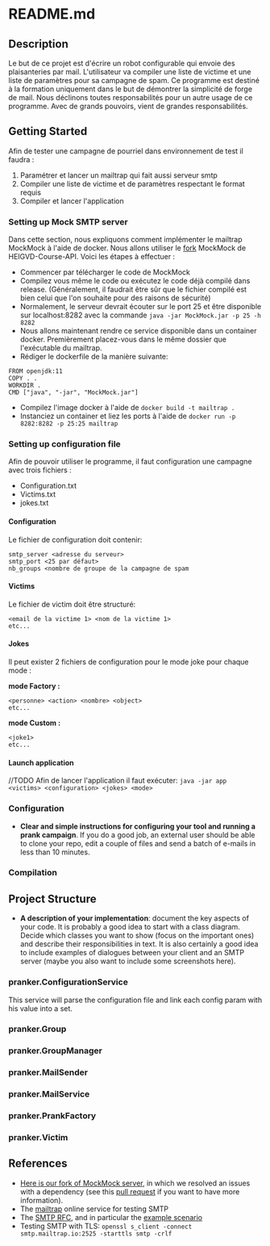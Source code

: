 # README.md

## Description
Le but de ce projet est d'écrire un robot configurable qui envoie des plaisanteries par mail. L'utilisateur va compiler une liste de victime et une liste de paramètres pour sa campagne de spam. Ce programme est destiné à la formation uniquement dans le but de démontrer la simplicité de forge de mail. Nous déclinons toutes responsabilités pour un autre usage de ce programme. Avec de grands pouvoirs, vient de grandes responsabilités.

## Getting Started
Afin de tester une campagne de pourriel dans environnement de test il faudra :
1. Paramétrer et lancer un mailtrap qui fait aussi serveur smtp
2. Compiler une liste de victime et de paramètres respectant le format requis
3. Compiler et lancer l'application

### Setting up Mock SMTP server
Dans cette section, nous expliquons comment implémenter le mailtrap MockMock à l'aide de docker. Nous allons utiliser le [fork](https://github.com/HEIGVD-Course-API/MockMock) MockMock de HEIGVD-Course-API. Voici les étapes à effectuer :
* Commencer par télécharger le code de MockMock
* Compilez vous même le code ou exécutez le code déjà compilé dans release. (Généralement, il faudrait être sûr que le fichier compilé est bien celui que l'on souhaite pour des raisons de sécurité)
* Normalement, le serveur devrait écouter sur le port 25 et être disponible sur localhost:8282 avec la commande `java -jar MockMock.jar -p 25 -h 8282
  `
* Nous allons maintenant rendre ce service disponible dans un container docker. Premièrement placez-vous dans le même dossier que l'exécutable du mailtrap.
* Rédiger le dockerfile de la manière suivante:
```
FROM openjdk:11
COPY . .
WORKDIR .
CMD ["java", "-jar", "MockMock.jar"]
  ```
* Compilez l'image docker à l'aide de `docker build -t mailtrap .`
* Instanciez un container et liez les ports à l'aide de `docker run -p 8282:8282 -p 25:25 mailtrap`
### Setting up configuration file
Afin de pouvoir utiliser le programme, il faut configuration une campagne avec trois fichiers :
- Configuration.txt
- Victims.txt
- jokes.txt

#### Configuration
Le fichier de configuration doit contenir:
```
smtp_server <adresse du serveur>
smtp_port <25 par défaut>
nb_groups <nombre de groupe de la campagne de spam
```
#### Victims
Le fichier de victim doit être structuré:
```
<email de la victime 1> <nom de la victime 1>
etc...
```
#### Jokes
Il peut exister 2 fichiers de configuration pour le mode joke pour chaque mode :

**mode Factory :**
```
<personne> <action> <nombre> <object>
etc...
```
**mode Custom :**
```
<joke1>
etc...
```

#### Launch application
//TODO
Afin de lancer l'application il faut exécuter:
`java -jar app <victims> <configuration> <jokes> <mode>`
### Configuration
* **Clear and simple instructions for configuring your tool and running a prank campaign**. If you do a good job, an external user should be able to clone your repo, edit a couple of files and send a batch of e-mails in less than 10 minutes.
### Compilation

## Project Structure
* **A description of your implementation**: document the key aspects of your code. It is probably a good idea to start with a class diagram. Decide which classes you want to show (focus on the important ones) and describe their responsibilities in text. It is also certainly a good idea to include examples of dialogues between your client and an SMTP server (maybe you also want to include some screenshots here).

### pranker.ConfigurationService
This service will parse the configuration file and link each config param with his value into a set.
### pranker.Group

### pranker.GroupManager
### pranker.MailSender
### pranker.MailService
### pranker.PrankFactory
### pranker.Victim
## References

* [Here is our fork of MockMock server](https://github.com/HEIGVD-Course-API/MockMock), in which we resolved an issues with a dependency (see this [pull request](https://github.com/tweakers/MockMock/pull/8) if you want to have more information).
* The [mailtrap](<https://mailtrap.io/>) online service for testing SMTP
* The [SMTP RFC](<https://tools.ietf.org/html/rfc5321#appendix-D>), and in particular the [example scenario](<https://tools.ietf.org/html/rfc5321#appendix-D>)
* Testing SMTP with TLS: `openssl s_client -connect smtp.mailtrap.io:2525 -starttls smtp -crlf`
